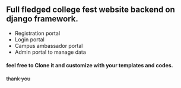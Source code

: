 ## Full fledged college fest website backend on django framework.
* Registration portal
* Login portal
* Campus ambassador portal
* Admin portal to manage data
#### feel free to Clone it and customize with your templates and codes.
~~thank you~~
